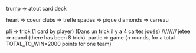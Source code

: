 trump => atout
card
deck

heart => coeur
clubs => trefle
spades => pique
diamonds => carreau

pli => trick (1 card by player) (Dans un trick il y a 4 cartes joués)
////////
jetee => round (there has been 8 trick).
partie => game (n rounds, for a total TOTAL_TO_WIN=2000 points for one team)
